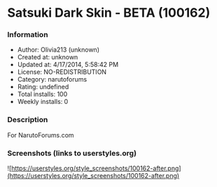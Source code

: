 # Satsuki Dark Skin - BETA (100162)

### Information
- Author: Olivia213 (unknown)
- Created at: unknown
- Updated at: 4/17/2014, 5:58:42 PM
- License: NO-REDISTRIBUTION
- Category: narutoforums
- Rating: undefined
- Total installs: 100
- Weekly installs: 0


### Description
For NarutoForums.com


### Screenshots (links to userstyles.org)
![https://userstyles.org/style_screenshots/100162-after.png](https://userstyles.org/style_screenshots/100162-after.png)


